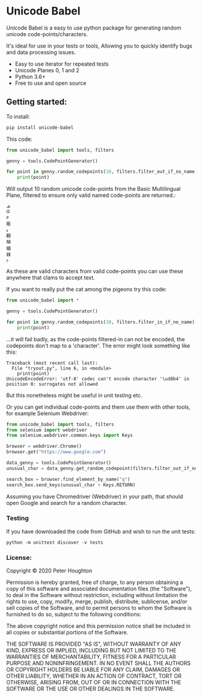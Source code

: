 # Unicode Babel

Unicode Babel is a easy to use python package for generating random unicode code-points/characters.

It's ideal for use in your tests or tools, Allowing you to quickly identify bugs and data processing issues.

* Easy to use iterator for repeated tests
* Unicode Planes 0, 1 and 2
* Python 3.6+
* Free  to use and open source

## Getting started:

To install:
```bash
pip install unicode-babel
```

This code:
```python
from unicode_babel import tools, filters

genny = tools.CodePointGenerator()

for point in genny.random_codepoints(10, filters.filter_out_if_no_name):
    print(point)

```
Will output 10 random unicode code-points from the Basic Multilingual Plane, filtered to ensure only valid named code-points are returned.:
```
ᓆ
ᗡ
ꋛ
販
ۅ
䶣
楨
蟷
䔉
ݥ
```
As these are valid characters from valid code-points you can use these anywhere that clams to accept text.

If you want to really put the cat among the pigeons try this code:
```python
from unicode_babel import *

genny = tools.CodePointGenerator()

for point in genny.random_codepoints(10, filters.filter_in_if_no_name):
    print(point)

```

...it will fail badly, as the code-points filtered-in can not be encoded, the codepoints don't map to a 'character'.
The error might look something like this:

```dos
Traceback (most recent call last):
  File "tryout.py", line 6, in <module>
    print(point)
UnicodeEncodeError: 'utf-8' codec can't encode character '\ud8b4' in position 0: surrogates not allowed
```
But this nonetheless might be useful in unit testing etc.


Or you can get individual code-points and them use them with other tools, for example Selenium Webdriver:

```python
from unicode_babel import tools, filters
from selenium import webdriver
from selenium.webdriver.common.keys import Keys

browser = webdriver.Chrome()
browser.get("https://www.google.com")

data_genny = tools.CodePointGenerator()
unusual_char = data_genny.get_random_codepoint(filters.filter_out_if_no_name)

search_box = browser.find_element_by_name("q")
search_box.send_keys(unusual_char + Keys.RETURN)

```
Assuming you have Chromedriver (Webdriver) in your path, that should open Google and search for a random character.


### Testing

If you have downloaded the code from GitHub and wish to run the unit tests:

`python -m unittest discover -v tests`


### License:
Copyright © 2020 Peter Houghton

Permission is hereby granted, free of charge, to any person obtaining a copy of this software and associated documentation files (the "Software"), to deal in the Software without restriction, including without limitation the rights to use, copy, modify, merge, publish, distribute, sublicense, and/or sell copies of the Software, and to permit persons to whom the Software is furnished to do so, subject to the following conditions:

The above copyright notice and this permission notice shall be included in all copies or substantial portions of the Software.

THE SOFTWARE IS PROVIDED "AS IS", WITHOUT WARRANTY OF ANY KIND, EXPRESS OR IMPLIED, INCLUDING BUT NOT LIMITED TO THE WARRANTIES OF MERCHANTABILITY, FITNESS FOR A PARTICULAR PURPOSE AND NONINFRINGEMENT. IN NO EVENT SHALL THE AUTHORS OR COPYRIGHT HOLDERS BE LIABLE FOR ANY CLAIM, DAMAGES OR OTHER LIABILITY, WHETHER IN AN ACTION OF CONTRACT, TORT OR OTHERWISE, ARISING FROM, OUT OF OR IN CONNECTION WITH THE SOFTWARE OR THE USE OR OTHER DEALINGS IN THE SOFTWARE.
